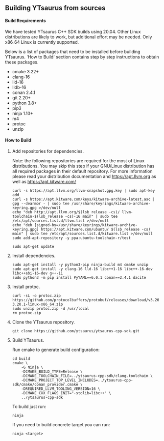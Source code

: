 ## Building YTsaurus from sources

#### Build Requirements
 We have tested YTsaurus C++ SDK builds using 20.04. Other Linux distributions are likely to work, but additional effort may be needed. Only x86_64 Linux is currently supported.

 Below is a list of packages that need to be installed before building YTsaurus. 'How to Build' section contains step by step instructions to obtain these packages.

 - cmake 3.22+
 - clang-16
 - lld-16
 - lldb-16
 - conan 2.4.1
 - git 2.20+
 - python 3.8+
 - pip3
 - ninja 1.10+
 - m4
 - protoc
 - unzip

#### How to Build

 1. Add repositories for dependencies.

    Note: the following repositories are required for the most of Linux distributions. You may skip this step if your GNU/Linux distribution has all required packages in their default repository.
    For more information please read your distribution documentation and https://apt.llvm.org as well as https://apt.kitware.com/
    ```
    curl -s https://apt.llvm.org/llvm-snapshot.gpg.key | sudo apt-key add
    curl -s https://apt.kitware.com/keys/kitware-archive-latest.asc | gpg --dearmor - | sudo tee /usr/share/keyrings/kitware-archive-keyring.gpg >/dev/null
    echo "deb http://apt.llvm.org/$(lsb_release -cs)/ llvm-toolchain-$(lsb_release -cs)-16 main" | sudo tee /etc/apt/sources.list.d/llvm.list >/dev/null
    echo "deb [signed-by=/usr/share/keyrings/kitware-archive-keyring.gpg] https://apt.kitware.com/ubuntu/ $(lsb_release -cs) main" | sudo tee /etc/apt/sources.list.d/kitware.list >/dev/null
    sudo add-apt-repository -y ppa:ubuntu-toolchain-r/test

    sudo apt-get update
    ```

 1. Install dependencies.

    ```
    sudo apt-get install -y python3-pip ninja-build m4 cmake unzip
    sudo apt-get install -y clang-16 lld-16 libc++1-16 libc++-16-dev libc++abi-16-dev g++-11
    sudo python3 -m pip install PyYAML==6.0.1 conan==2.4.1 dacite
    ```
 1. Install protoc.

    ```
    curl -sL -o protoc.zip https://github.com/protocolbuffers/protobuf/releases/download/v3.20.1/protoc-3.20.1-linux-x86_64.zip
    sudo unzip protoc.zip -d /usr/local
    rm protoc.zip
    ```

 1. Clone the YTsaurus repository.
    ```
    git clone https://github.com/ytsaurus/ytsaurus-cpp-sdk.git
    ```

 1. Build YTsaurus.

    Run cmake to generate build configuration:

    ```
    cd build
    cmake \
        -G Ninja \
        -DCMAKE_BUILD_TYPE=Release \
        -DCMAKE_TOOLCHAIN_FILE=../ytsaurus-cpp-sdk/clang.toolchain \
        -DCMAKE_PROJECT_TOP_LEVEL_INCLUDES=../ytsaurus-cpp-sdk/cmake/conan_provider.cmake \
        -DREQUIRED_LLVM_TOOLING_VERSION=16 \
        -DCMAKE_CXX_FLAGS_INIT="-stdlib=libc++" \
        ../ytsaurus-cpp-sdk
    ```

    To build just run:
    ```
    ninja
    ```

    If you need to build concrete target you can run:
    ```
    ninja <target>
    ```
